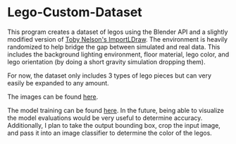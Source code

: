 # Lego-Custom-Dataset

This program creates a dataset of legos using the Blender API and a slightly modified version of [Toby Nelson's ImportLDraw](https://github.com/TobyLobster/ImportLDraw). The environment is heavily randomized to help bridge the gap between simulated and real data. This includes the background lighting environment, floor material, lego color, and lego orientation (by doing a short gravity simulation dropping them).

For now, the dataset only includes 3 types of lego pieces but can very easily be expanded to any amount.

The images can be found [here](https://github.com/D3rpyDolphin/Lego-Custom-Dataset/tree/master/images).

The model training can be found [here](https://github.com/D3rpyDolphin/Lego-Custom-Dataset/blob/master/object_detection_model.ipynb). In the future, being able to visualize the model evaluations would be very useful to determine accuracy. Additionally, I plan to take the output bounding box, crop the input image, and pass it into an image classifier to determine the color of the legos.
